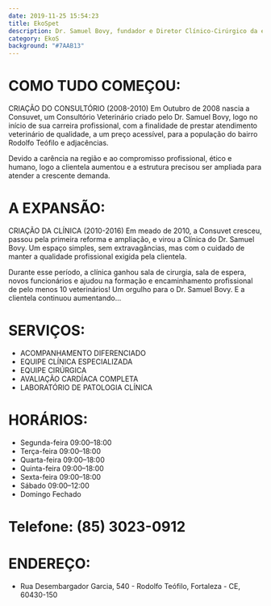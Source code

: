 ```yaml
---
date: 2019-11-25 15:54:23
title: EkoSpet
description: Dr. Samuel Bovy, fundador e Diretor Clínico-Cirúrgico da ekoSpet
category: EkoS
background: "#7AAB13"
---
```


# COMO TUDO COMEÇOU:

 CRIAÇÃO DO CONSULTÓRIO (2008-2010)
 Em Outubro de 2008 nascia a Consuvet, um Consultório Veterinário
 criado pelo Dr. Samuel Bovy, logo no início de sua carreira profissional,
 com a finalidade de prestar atendimento veterinário de qualidade, a um preço
 acessível, para a população do bairro Rodolfo Teófilo e adjacências.

 Devido a carência na região e ao compromisso profissional, ético e humano,
 logo a clientela aumentou e a estrutura precisou ser ampliada para atender
 a crescente demanda.

 # A EXPANSÃO:

 CRIAÇÃO DA CLÍNICA (2010-2016)
 Em meado de 2010, a Consuvet cresceu, passou pela primeira reforma
 e ampliação, e virou a Clínica do Dr. Samuel Bovy. Um espaço simples,
 sem extravagâncias, mas com o cuidado de manter a qualidade
 profissional exigida pela clientela. 

 Durante esse período, a clínica ganhou sala de cirurgia, sala de espera,
 novos funcionários e ajudou na formação e encaminhamento profissional
 de pelo menos 10 veterinários! Um orgulho para o Dr. Samuel Bovy.
 E a clientela continuou aumentando...

 # SERVIÇOS:

 - ACOMPANHAMENTO DIFERENCIADO
 - EQUIPE CLÍNICA ESPECIALIZADA
 - EQUIPE CIRÚRGICA
 - AVALIAÇÃO CARDÍACA COMPLETA
 - LABORATÓRIO DE PATOLOGIA CLÍNICA
 
# HORÁRIOS:

 - Segunda-feira	09:00–18:00
 - Terça-feira	    09:00–18:00
 - Quarta-feira	    09:00–18:00
 - Quinta-feira	    09:00–18:00
 - Sexta-feira	    09:00–18:00
 - Sábado	        09:00–12:00
 - Domingo	        Fechado

# Telefone: (85) 3023-0912

# ENDEREÇO:

 - Rua Desembargador Garcia, 540 - Rodolfo Teófilo, Fortaleza - CE, 60430-150